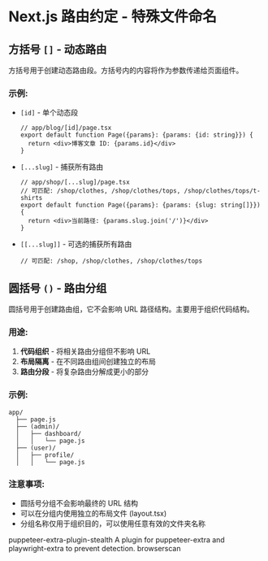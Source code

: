 # Next.js 路由约定 - 特殊文件命名

## 方括号 `[]` - 动态路由

方括号用于创建动态路由段。方括号内的内容将作为参数传递给页面组件。

### 示例:

- `[id]` - 单个动态段

  ```tsx
  // app/blog/[id]/page.tsx
  export default function Page({params}: {params: {id: string}}) {
    return <div>博客文章 ID: {params.id}</div>
  }
  ```

- `[...slug]` - 捕获所有路由

  ```tsx
  // app/shop/[...slug]/page.tsx
  // 可匹配: /shop/clothes, /shop/clothes/tops, /shop/clothes/tops/t-shirts
  export default function Page({params}: {params: {slug: string[]}}) {
    return <div>当前路径: {params.slug.join('/')}</div>
  }
  ```

- `[[...slug]]` - 可选的捕获所有路由
  ```tsx
  // 可匹配: /shop, /shop/clothes, /shop/clothes/tops
  ```

## 圆括号 `()` - 路由分组

圆括号用于创建路由组，它不会影响 URL 路径结构。主要用于组织代码结构。

### 用途:

1. **代码组织** - 将相关路由分组但不影响 URL
2. **布局隔离** - 在不同路由组间创建独立的布局
3. **路由分段** - 将复杂路由分解成更小的部分

### 示例:

```
app/
  ├── page.js
  ├── (admin)/
  │   ├── dashboard/
  │   │   └── page.js
  ├── (user)/
  │   ├── profile/
  │   │   └── page.js
```

### 注意事项:

- 圆括号分组不会影响最终的 URL 结构
- 可以在分组内使用独立的布局文件 (layout.tsx)
- 分组名称仅用于组织目的，可以使用任意有效的文件夹名称

puppeteer-extra-plugin-stealth A plugin for puppeteer-extra and playwright-extra to prevent detection.
browserscan
